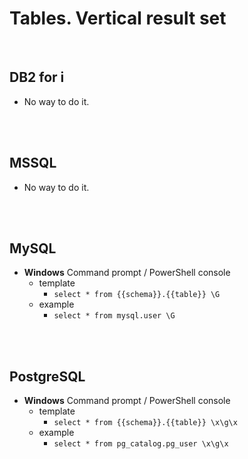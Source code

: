 # Tables. Vertical result set
<br />

## DB2 for i

* No way to do it.
<br />
<br />

## MSSQL

* No way to do it.
<br />
<br />

## MySQL

* **Windows** Command prompt / PowerShell console
    * template
        * `select * from {{schema}}.{{table}} \G`
    * example
        * `select * from mysql.user \G`
<br />
<br />

## PostgreSQL

* **Windows** Command prompt / PowerShell console
    * template
        * `select * from {{schema}}.{{table}} \x\g\x`
    * example
        * `select * from pg_catalog.pg_user \x\g\x`

